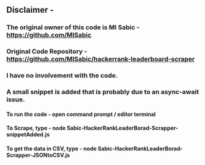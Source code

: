 ## Disclaimer -

### The original owner of this code is MI Sabic - https://github.com/MISabic <br>

### Original Code Repository - https://github.com/MISabic/hackerrank-leaderboard-scraper <br>

### I have no involvement with the code. <br>

### A small snippet is added that is probably due to an async-await issue.

#### To run the code - open command prompt / editor terminal
#### To Scrape, type - node Sabic-HackerRankLeaderBorad-Scrapper-snippetAdded.js
#### To get the data in CSV, type - node Sabic-HackerRankLeaderBorad-Scrapper-JSONtoCSV.js

